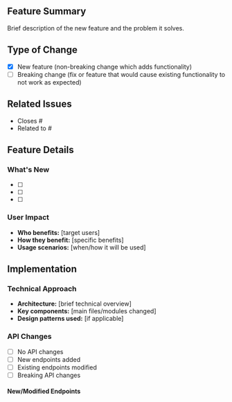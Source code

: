 ## Feature Summary
Brief description of the new feature and the problem it solves.

## Type of Change
- [x] New feature (non-breaking change which adds functionality)
- [ ] Breaking change (fix or feature that would cause existing functionality to not work as expected)

## Related Issues
- Closes #
- Related to #

## Feature Details
### What's New
- [ ] 
- [ ] 
- [ ] 

### User Impact
- **Who benefits:** [target users]
- **How they benefit:** [specific benefits]
- **Usage scenarios:** [when/how it will be used]

## Implementation
### Technical Approach
- **Architecture:** [brief technical overview]
- **Key components:** [main files/modules changed]
- **Design patterns used:** [if applicable]

### API Changes
- [ ] No API changes
- [ ] New endpoints added
- [ ] Existing endpoints modified
- [ ] Breaking API changes

#### New/Modified Endpoints